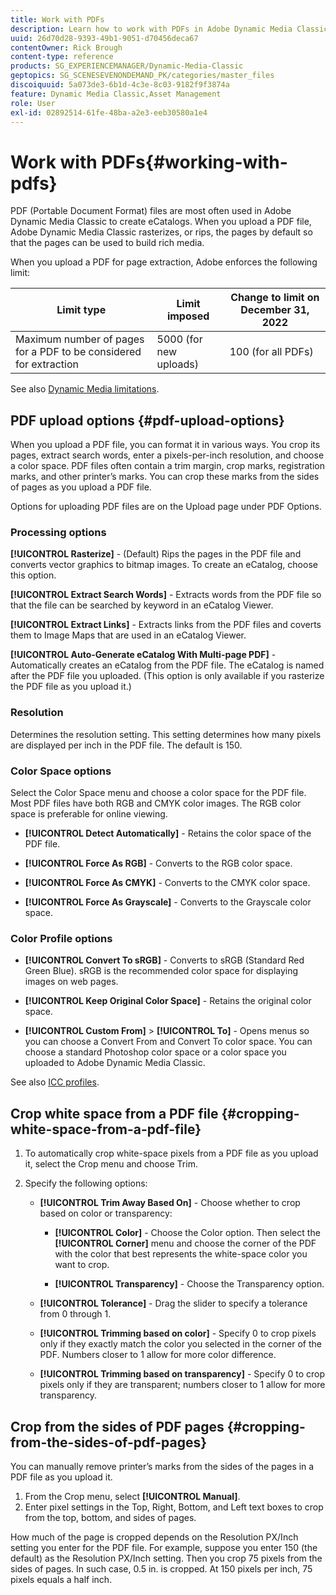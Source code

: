 ```yaml
---
title: Work with PDFs
description: Learn how to work with PDFs in Adobe Dynamic Media Classic.
uuid: 26d70d28-9393-49b1-9051-d70456deca67
contentOwner: Rick Brough
content-type: reference
products: SG_EXPERIENCEMANAGER/Dynamic-Media-Classic
geptopics: SG_SCENESEVENONDEMAND_PK/categories/master_files
discoiquuid: 5a073de3-6b1d-4c3e-8c03-9182f9f3874a
feature: Dynamic Media Classic,Asset Management
role: User
exl-id: 02892514-61fe-48ba-a2e3-eeb30580a1e4
---
```

# Work with PDFs{#working-with-pdfs}

PDF (Portable Document Format) files are most often used in Adobe Dynamic Media Classic to create eCatalogs. When you upload a PDF file, Adobe Dynamic Media Classic rasterizes, or rips, the pages by default so that the pages can be used to build rich media.

When you upload a PDF for page extraction, Adobe enforces the following limit:

| Limit type | Limit imposed | Change to limit on December 31, 2022 |
| --- | --- | --- |
| Maximum number of pages for a PDF to be considered for extraction | 5000 (for new uploads) | 100 (for all PDFs) |

See also [Dynamic Media limitations](/help/limitations.md).

## PDF upload options {#pdf-upload-options}

When you upload a PDF file, you can format it in various ways. You crop its pages, extract search words, enter a pixels-per-inch resolution, and choose a color space. PDF files often contain a trim margin, crop marks, registration marks, and other printer’s marks. You can crop these marks from the sides of pages as you upload a PDF file.

Options for uploading PDF files are on the Upload page under PDF Options.

### Processing options

**[!UICONTROL Rasterize]** - (Default) Rips the pages in the PDF file and converts vector graphics to bitmap images. To create an eCatalog, choose this option.

**[!UICONTROL Extract Search Words]** - Extracts words from the PDF file so that the file can be searched by keyword in an eCatalog Viewer.

**[!UICONTROL Extract Links]** - Extracts links from the PDF files and coverts them to Image Maps that are used in an eCatalog Viewer.

**[!UICONTROL Auto-Generate eCatalog With Multi-page PDF]** - Automatically creates an eCatalog from the PDF file. The eCatalog is named after the PDF file you uploaded. (This option is only available if you rasterize the PDF file as you upload it.)

### Resolution

Determines the resolution setting. This setting determines how many pixels are displayed per inch in the PDF file. The default is 150.

### Color Space options

Select the Color Space menu and choose a color space for the PDF file. Most PDF files have both RGB and CMYK color images. The RGB color space is preferable for online viewing.

* **[!UICONTROL Detect Automatically]** - Retains the color space of the PDF file.

* **[!UICONTROL Force As RGB]** - Converts to the RGB color space.

* **[!UICONTROL Force As CMYK]** - Converts to the CMYK color space.

* **[!UICONTROL Force As Grayscale]** - Converts to the Grayscale color space.

### Color Profile options

* **[!UICONTROL Convert To sRGB]** - Converts to sRGB (Standard Red Green Blue). sRGB is the recommended color space for displaying images on web pages.

* **[!UICONTROL Keep Original Color Space]** - Retains the original color space.

* **[!UICONTROL Custom From]** > **[!UICONTROL To]** - Opens menus so you can choose a Convert From and Convert To color space. You can choose a standard Photoshop color space or a color space you uploaded to Adobe Dynamic Media Classic.

See also [ICC profiles](/help/icc-profiles.md#icc_profiles).

## Crop white space from a PDF file {#cropping-white-space-from-a-pdf-file}

1. To automatically crop white-space pixels from a PDF file as you upload it, select the Crop menu and choose Trim. 
1. Specify the following options:

   * **[!UICONTROL Trim Away Based On]** - Choose whether to crop based on color or transparency:

     * **[!UICONTROL Color]** - Choose the Color option. Then select the **[!UICONTROL Corner]** menu and choose the corner of the PDF with the color that best represents the white-space color you want to crop.

     * **[!UICONTROL Transparency]** - Choose the Transparency option.

   * **[!UICONTROL Tolerance]** - Drag the slider to specify a tolerance from 0 through 1.

   * **[!UICONTROL Trimming based on color]** - Specify 0 to crop pixels only if they exactly match the color you selected in the corner of the PDF. Numbers closer to 1 allow for more color difference.

   * **[!UICONTROL Trimming based on transparency]** - Specify 0 to crop pixels only if they are transparent; numbers closer to 1 allow for more transparency.

## Crop from the sides of PDF pages {#cropping-from-the-sides-of-pdf-pages}

You can manually remove printer’s marks from the sides of the pages in a PDF file as you upload it.

1. From the Crop menu, select **[!UICONTROL Manual]**.
1. Enter pixel settings in the Top, Right, Bottom, and Left text boxes to crop from the top, bottom, and sides of pages.

How much of the page is cropped depends on the Resolution PX/Inch setting you enter for the PDF file. For example, suppose you enter 150 (the default) as the Resolution PX/Inch setting. Then you crop 75 pixels from the sides of pages. In such case, 0.5 in. is cropped. At 150 pixels per inch, 75 pixels equals a half inch.
